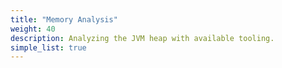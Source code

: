 ```yaml
---
title: "Memory Analysis"
weight: 40
description: Analyzing the JVM heap with available tooling.
simple_list: true
---
```

